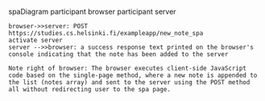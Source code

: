 spaDiagram
    participant browser
    participant server

    browser->>server: POST https://studies.cs.helsinki.fi/exampleapp/new_note_spa
    activate server
    server -->>browser: a success response text printed on the browser's console indicating that the note has been added to the server

    Note right of browser: The browser executes client-side JavaScript code based on the single-page method, where a new note is appended to the list (notes array) and sent to the server using the POST method all without redirecting user to the spa page.